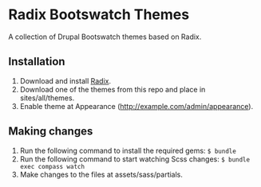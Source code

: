 Radix Bootswatch Themes
===
A collection of Drupal Bootswatch themes based on Radix.

## Installation

1. Download and install [Radix](http://drupal.org/project/radix).
2. Download one of the themes from this repo and place in sites/all/themes.
3. Enable theme at Appearance (http://example.com/admin/appearance).

## Making changes

1. Run the following command to install the required gems:
    `$ bundle`
2. Run the following command to start watching Scss changes:
    `$ bundle exec compass watch`
3. Make changes to the files at assets/sass/partials.

